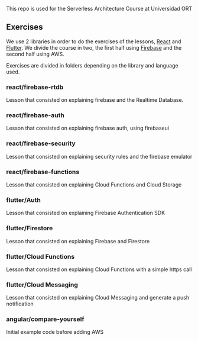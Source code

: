 This repo is used for the Serverless Architecture Course at Universidad ORT

## Exercises

We use 2 libraries in order to do the exercises of the lessons, [React](https://reactjs.org/) and [Flutter](https://flutter.dev/).
We divide the course in two, the first half using [Firebase](https://firebase.google.com/) and the second half using AWS.

Exercises are divided in folders depending on the library and language used.

### react/firebase-rtdb

Lesson that consisted on explaining firebase and the Realtime Database.

### react/firebase-auth

Lesson that consisted on explaining firebase auth, using firebaseui

### react/firebase-security

Lesson that consisted on explaining security rules and the firebase emulator

### react/firebase-functions

Lesson that consisted on explaining Cloud Functions and Cloud Storage

### flutter/Auth

Lesson that consisted on explaining Firebase Authentication SDK

### flutter/Firestore

Lesson that consisted on explaining Firebase and Firestore

### flutter/Cloud Functions

Lesson that consisted on explaining Cloud Functions with a simple https call

### flutter/Cloud Messaging

Lesson that consisted on explaining Cloud Messaging and generate a push notification

### angular/compare-yourself

Initial example code before adding AWS
